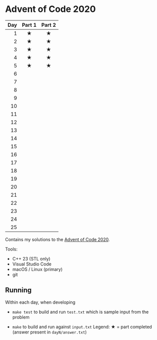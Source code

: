 # Advent of Code 2020

| Day | Part 1 | Part 2 |
|---:|:-----:|:-----:|
| 1 | ★ | ★ |
| 2 | ★ | ★ |
| 3 | ★ | ★ |
| 4 | ★ | ★ |
| 5 | ★ | ★ |
| 6 |  |  |
| 7 |  |  |
| 8 |  |  |
| 9 |  |  |
| 10 |  |  |
| 11 |  |  |
| 12 |  |  |
| 13 |  |  |
| 14 |  |  |
| 15 |  |  |
| 16 |  |  |
| 17 |  |  |
| 18 |  |  |
| 19 |  |  |
| 20 |  |  |
| 21 |  |  |
| 22 |  |  |
| 23 |  |  |
| 24 |  |  |
| 25 |  |  |

Contains my solutions to the [Advent of Code 2020](https://adventofcode.com/2020).

Tools:

- C++ 23 (STL only)
- Visual Studio Code
- macOS / Linux (primary)
- git

## Running

Within each day, when developing

- `make test` to build and run `test.txt` which is sample input from the problem

- `make` to build and run against `input.txt`
Legend: ★ = part completed (answer present in `dayN/answer.txt`)

